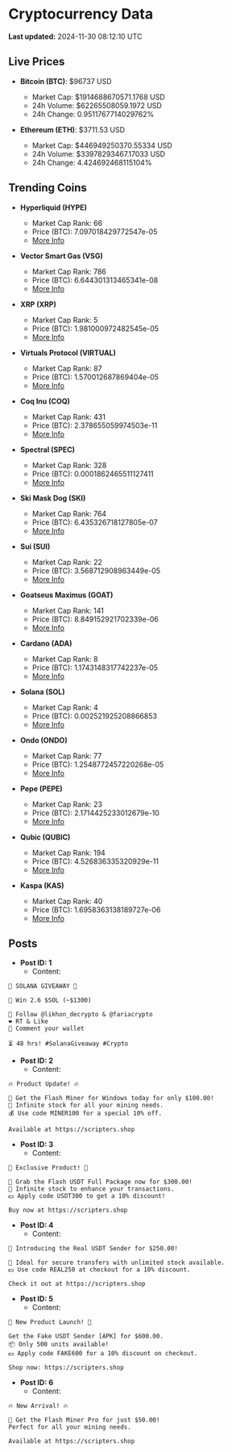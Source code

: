 # Cryptocurrency Data

**Last updated:** 2024-11-30 08:12:10 UTC

## Live Prices
- **Bitcoin (BTC)**: $96737 USD
  - Market Cap: $1914688670571.1768 USD
  - 24h Volume: $62265508059.1972 USD
  - 24h Change: 0.9511767714029762%

- **Ethereum (ETH)**: $3711.53 USD
  - Market Cap: $446949250370.55334 USD
  - 24h Volume: $33978293467.17033 USD
  - 24h Change: 4.424692468115104%

## Trending Coins
- **Hyperliquid (HYPE)**
  - Market Cap Rank: 66
  - Price (BTC): 7.097018429772547e-05
  - [More Info](https://www.coingecko.com/en/coins/hyperliquid)

- **Vector Smart Gas (VSG)**
  - Market Cap Rank: 786
  - Price (BTC): 6.644301313465341e-08
  - [More Info](https://www.coingecko.com/en/coins/vector-smart-gas)

- **XRP (XRP)**
  - Market Cap Rank: 5
  - Price (BTC): 1.981000972482545e-05
  - [More Info](https://www.coingecko.com/en/coins/xrp)

- **Virtuals Protocol (VIRTUAL)**
  - Market Cap Rank: 87
  - Price (BTC): 1.570012687869404e-05
  - [More Info](https://www.coingecko.com/en/coins/virtual-protocol)

- **Coq Inu (COQ)**
  - Market Cap Rank: 431
  - Price (BTC): 2.378655059974503e-11
  - [More Info](https://www.coingecko.com/en/coins/coq-inu)

- **Spectral (SPEC)**
  - Market Cap Rank: 328
  - Price (BTC): 0.0001862465511127411
  - [More Info](https://www.coingecko.com/en/coins/spectral)

- **Ski Mask Dog (SKI)**
  - Market Cap Rank: 764
  - Price (BTC): 6.435326718127805e-07
  - [More Info](https://www.coingecko.com/en/coins/ski-mask-dog)

- **Sui (SUI)**
  - Market Cap Rank: 22
  - Price (BTC): 3.568712908963449e-05
  - [More Info](https://www.coingecko.com/en/coins/sui)

- **Goatseus Maximus (GOAT)**
  - Market Cap Rank: 141
  - Price (BTC): 8.849152921702339e-06
  - [More Info](https://www.coingecko.com/en/coins/goatseus-maximus)

- **Cardano (ADA)**
  - Market Cap Rank: 8
  - Price (BTC): 1.1743148317742237e-05
  - [More Info](https://www.coingecko.com/en/coins/cardano)

- **Solana (SOL)**
  - Market Cap Rank: 4
  - Price (BTC): 0.002521925208866853
  - [More Info](https://www.coingecko.com/en/coins/solana)

- **Ondo (ONDO)**
  - Market Cap Rank: 77
  - Price (BTC): 1.2548772457220268e-05
  - [More Info](https://www.coingecko.com/en/coins/ondo)

- **Pepe (PEPE)**
  - Market Cap Rank: 23
  - Price (BTC): 2.1714425233012679e-10
  - [More Info](https://www.coingecko.com/en/coins/pepe)

- **Qubic (QUBIC)**
  - Market Cap Rank: 194
  - Price (BTC): 4.526836335320929e-11
  - [More Info](https://www.coingecko.com/en/coins/qubic)

- **Kaspa (KAS)**
  - Market Cap Rank: 40
  - Price (BTC): 1.6958363138189727e-06
  - [More Info](https://www.coingecko.com/en/coins/kaspa)

## Posts
- **Post ID: 1**
  - Content:
```
🚀 SOLANA GIVEAWAY 🚀

🎁 Win 2.6 $SOL (~$1300)

🤝 Follow @likhon_decrypto & @fariacrypto
❤️ RT & Like
💬 Comment your wallet

⏳ 48 hrs! #SolanaGiveaway #Crypto
```

- **Post ID: 2**
  - Content:
```
🔥 Product Update! 🔥

🚀 Get the Flash Miner for Windows today for only $100.00!
🔋 Infinite stock for all your mining needs.
💰 Use code MINER100 for a special 10% off.

Available at https://scripters.shop
```

- **Post ID: 3**
  - Content:
```
🎁 Exclusive Product! 🎁

💸 Grab the Flash USDT Full Package now for $300.00!
🎉 Infinite stock to enhance your transactions.
💵 Apply code USDT300 to get a 10% discount!

Buy now at https://scripters.shop
```

- **Post ID: 4**
  - Content:
```
💎 Introducing the Real USDT Sender for $250.00!

💼 Ideal for secure transfers with unlimited stock available.
💵 Use code REAL250 at checkout for a 10% discount.

Check it out at https://scripters.shop
```

- **Post ID: 5**
  - Content:
```
🚀 New Product Launch! 🚀

Get the Fake USDT Sender [APK] for $600.00.
📦 Only 500 units available!
💵 Apply code FAKE600 for a 10% discount on checkout.

Shop now: https://scripters.shop
```

- **Post ID: 6**
  - Content:
```
🔥 New Arrival! 🔥

💸 Get the Flash Miner Pro for just $50.00!
Perfect for all your mining needs.

Available at https://scripters.shop
```


